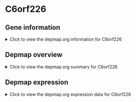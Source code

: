 <h1>C6orf226</h1>

<h2>Gene information</h2>
<details>
  <summary>Click to view the depmap.org information for C6orf226</summary>
  <iframe src="https://depmap.org/portal/gene/C6orf226?tab=about" style="border:none;width:100%;height:800px"></iframe>
</details>

<h2>Depmap overview</h2>
<details>
  <summary>Click to view the depmap.org summary for C6orf226</summary>
  <iframe src="https://depmap.org/portal/gene/C6orf226?tab=overview" style="border:none;width:100%;height:800px"></iframe>
</details>

<h2>Depmap expression</h2>
<details>
  <summary>Click to view the depmap.org expression data for C6orf226</summary>
  <iframe src="https://depmap.org/portal/gene/C6orf226?tab=characterization" style="border:none;width:100%;height:800px"></iframe>
</details>


<!--
<h2>Reactome Pathway diagram</h2>
<details>
  <summary>Click to view Reactome pathway for C6orf226</summary>
  PNAME
</details>
-->


